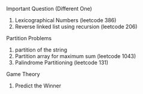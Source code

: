 Important Question (Different One)
1) Lexicographical Numbers  (leetcode 386)
2) Reverse linked list using recursion (leetcode 206)

Partition Problems
1) partition of the string
2) Partition array for maximum sum (leetcode 1043)
3) Palindrome Partitioning (leetcode 131)

Game Theory
1) Predict the Winner

